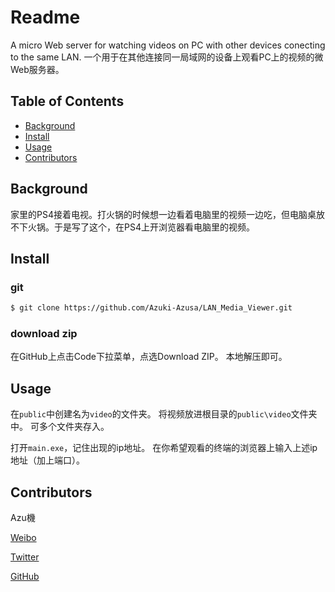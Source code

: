 # Readme

A micro Web server for watching videos on PC with other devices conecting to the same LAN.
一个用于在其他连接同一局域网的设备上观看PC上的视频的微Web服务器。

## Table of Contents

- [Background](#background)
- [Install](#install)
- [Usage](#usage)
- [Contributors](#contributors)


## Background

家里的PS4接着电视。打火锅的时候想一边看着电脑里的视频一边吃，但电脑桌放不下火锅。于是写了这个，在PS4上开浏览器看电脑里的视频。

## Install

### git

```sh
$ git clone https://github.com/Azuki-Azusa/LAN_Media_Viewer.git
```

### download zip

在GitHub上点击Code下拉菜单，点选Download ZIP。
本地解压即可。

## Usage

在`public`中创建名为`video`的文件夹。
将视频放进根目录的`public\video`文件夹中。
可多个文件夹存入。

打开`main.exe`，记住出现的ip地址。
在你希望观看的终端的浏览器上输入上述ip地址（加上端口）。

## Contributors

Azu機

[Weibo](https://weibo.com/cj980129)

[Twitter](https://twitter.com/c980129)

[GitHub](https://github.com/Azuki-Azusa)